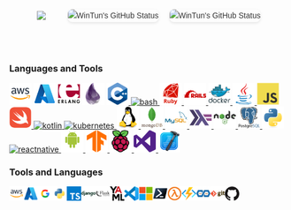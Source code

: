<div style="display: flex; flex-direction: column; align-items: center; font-family: Arial, sans-serif; max-width: 800px; margin: 0 auto; padding: 20px; line-height: 1.6; color: #333;">
    <div style="display: flex; justify-content: center; align-items: center; gap: 20px; margin-bottom: 20px;">
    <img src="https://github-readme-activity-graph.vercel.app/graph?username=wintun-devop&theme=xcode&hide_border=true" />
    <br>
    <br>
    <img src="https://github-readme-stats.vercel.app/api?username=wintun-devop&show_icons=true&theme=gruvbox&count_private=true" alt="WinTun's GitHub Status" style="max-width: 400px; border-radius: 8px; box-shadow: 0 2px 5px rgba(0, 0, 0, 0.1);"/>
    <img src="https://github-readme-stats.vercel.app/api/top-langs/?username=wintun-devop&langs_count=8&count_private=true&layout=compact&theme=gruvbox&hide_border=true&bg_color=0D1117" alt="WinTun's GitHub Status" style="max-width: 400px; border-radius: 8px; box-shadow: 0 2px 5px rgba(0, 0, 0, 0.1);"/>
    </div>
</div>

<h3 align="left">Languages and Tools</h3>
<p align="left"> 
<a href="https://aws.amazon.com/" target="_blank"> <img src="https://raw.githubusercontent.com/github/explore/master/topics/aws/aws.png" alt="erlang" "width="40" height="40"/></a>
<a href="https://azure.microsoft.com/" target="_blank"> <img src="https://raw.githubusercontent.com/github/explore/master/topics/azure/azure.png" alt="erlang" "width="40" height="40"/></a>
<a href="https://www.erlang.org/" target="_blank"> <img src="https://raw.githubusercontent.com/devicons/devicon/master/icons/erlang/erlang-original-wordmark.svg" alt="erlang" "width="40" height="40"/></a>
<a href="https://www.elixir-lang.org/" target="_blank"> <img src="https://raw.githubusercontent.com/devicons/devicon/master/icons/elixir/elixir-original.svg" alt="elixir" "width="40" height="40"/></a>
<a href="https://www.w3schools.com/cpp/" target="_blank"> <img src="https://raw.githubusercontent.com/devicons/devicon/master/icons/cplusplus/cplusplus-original.svg" alt="cplusplus" width="40" height="40"/> </a> 
<a href="https://www.gnu.org/software/bash/" target="_blank"> <img src="https://www.vectorlogo.zone/logos/gnu_bash/gnu_bash-icon.svg" alt="bash" width="40" height="40"/> </a>
<a href="https://www.ruby-lang.org" target="_blank"> <img src="https://raw.githubusercontent.com/devicons/devicon/master/icons/ruby/ruby-plain-wordmark.svg" alt="ruby" width="40" height="40"/> </a>
<a href="https://www.rubyonrails.org" target="_blank"> <img src="https://raw.githubusercontent.com/devicons/devicon/master/icons/rails/rails-plain-wordmark.svg" alt="rails" width="40" height="40"/> </a>
<a href="https://www.docker.com/" target="_blank"> <img src="https://raw.githubusercontent.com/devicons/devicon/master/icons/docker/docker-original-wordmark.svg" alt="docker" width="40" height="40"/> </a> 
<a href="https://www.java.com" target="_blank"> <img src="https://raw.githubusercontent.com/devicons/devicon/master/icons/java/java-original.svg" alt="java" width="40" height="40"/> </a>
<a href="https://developer.mozilla.org/en-US/docs/Web/JavaScript" target="_blank"> <img src="https://raw.githubusercontent.com/devicons/devicon/master/icons/javascript/javascript-original.svg" alt="javascript" width="40" height="40"/> </a> 
<a href="https://swift.org" target="_blank"> <img src="https://github.com/devicons/devicon/blob/master/icons/swift/swift-original.svg" alt="swift" width="40" height="40"/> </a>
<a href="https://kotlinlang.org" target="_blank"> <img src="https://www.vectorlogo.zone/logos/kotlinlang/kotlinlang-icon.svg" alt="kotlin" width="40" height="40"/> </a>
<a href="https://kubernetes.io" target="_blank"> <img src="https://www.vectorlogo.zone/logos/kubernetes/kubernetes-icon.svg" alt="kubernetes" width="40" height="40"/> </a> 
<a href="https://www.linux.org/" target="_blank"> <img src="https://raw.githubusercontent.com/devicons/devicon/master/icons/linux/linux-original.svg" alt="linux" width="40" height="40"/> </a> 
<a href="https://www.mongodb.com/" target="_blank"> <img src="https://raw.githubusercontent.com/devicons/devicon/master/icons/mongodb/mongodb-original-wordmark.svg" alt="mongodb" width="40" height="40"/> </a>
<a href="https://www.mysql.com/" target="_blank"> <img src="https://raw.githubusercontent.com/devicons/devicon/master/icons/mysql/mysql-original-wordmark.svg" alt="mysql" width="40" height="40"/> </a> 
<a href="https://www.haskell.org" target="_blank"> <img src="https://github.com/devicons/devicon/blob/master/icons/haskell/haskell-original.svg" alt="haskell" width="40" height="40"/> </a> 
<a href="https://nodejs.org" target="_blank"> <img src="https://raw.githubusercontent.com/devicons/devicon/master/icons/nodejs/nodejs-original-wordmark.svg" alt="nodejs" width="40" height="40"/> </a>
<a href="https://www.postgresql.org" target="_blank"> <img src="https://raw.githubusercontent.com/devicons/devicon/master/icons/postgresql/postgresql-original-wordmark.svg" alt="postgresql" width="40" height="40"/> </a> 
<a href="https://www.python.org" target="_blank"> <img src="https://raw.githubusercontent.com/devicons/devicon/master/icons/python/python-original.svg" alt="python" width="40" height="40"/> </a> 
<a href="https://reactnative.dev/" target="_blank"> <img src="https://reactnative.dev/img/header_logo.svg" alt="reactnative" width="40" height="40"/> </a> 
<a href="https://developer.android.com" target="_blank"> <img src="https://raw.githubusercontent.com/devicons/devicon/master/icons/android/android-original-wordmark.svg" alt="android" width="40" height="40"/> </a>
<a href="https://www.tensorflow.org" target="_blank"> <img src="https://raw.githubusercontent.com/devicons/devicon/master/icons/tensorflow/tensorflow-original.svg" alt="tensorflow" width="40" height="40"/> </a>
<a href="https://www.raspberrypi.com/" target="_blank"> <img src="https://raw.githubusercontent.com/devicons/devicon/master/icons/raspberrypi/raspberrypi-original.svg" alt="raspberrypi" width="40" height="40"/> </a>
<a href="https://code.visualstudio.com/" target="_blank"> <img src="https://github.com/devicons/devicon/blob/master/icons/visualstudio/visualstudio-plain.svg" alt="visualstudio" width="40" height="40"/> </a>
<a href="https://developer.apple.com/xcode/" target="_blank"> <img src="https://raw.githubusercontent.com/devicons/devicon/master/icons/xcode/xcode-original.svg" alt="xcode" width="40" height="40"/> </a> </p>

### Tools and Languages

<img align="left" alt="AWS" width="26px" src="https://raw.githubusercontent.com/github/explore/master/topics/aws/aws.png" />
<img align="left" alt="Azure" width="26px" src="https://raw.githubusercontent.com/github/explore/master/topics/azure/azure.png" />
<img align="left" alt="Google" width="26px" src="https://raw.githubusercontent.com/github/explore/master/topics/google/google.png" />
<img align="left" alt="Python" width="26px" src="https://raw.githubusercontent.com/github/explore/master/topics/python/python.png" />
<img align="left" alt="TypeScript" width="26px" src="https://raw.githubusercontent.com/github/explore/master/topics/typescript/typescript.png" />
<img align="left" alt="Django" width="26px" src="https://raw.githubusercontent.com/github/explore/master/topics/django/django.png" />
<img align="left" alt="Flask" width="26px" src="https://raw.githubusercontent.com/github/explore/master/topics/flask/flask.png" />
<img align="left" alt="Yaml" width="26px" src="https://raw.githubusercontent.com/github/explore/master/topics/yaml/yaml.png" />
<img align="left" alt="Visual Studio Code" width="26px" src="https://raw.githubusercontent.com/github/explore/master/topics/visual-studio-code/visual-studio-code.png" />
<img align="left" alt="Windows" width="26px" src="https://github.com/techthoughts2/techthoughts2/raw/master/media/microsoft_logo-80x80.png" />
<img align="left" alt="PowerShell" width="26px" src="https://raw.githubusercontent.com/github/explore/master/topics/powershell/powershell.png" />
<img align="left" alt="AWS Lambda" width="26px" src="https://github.com/techthoughts2/techthoughts2/raw/master/media/aws_lambda_logo-80x80.png" />
<img align="left" alt="Azure Functions" width="26px" src="https://github.com/techthoughts2/techthoughts2/raw/master/media/azure-functions-80x80.png" />
<img align="left" alt="DevOps" width="26px" src="https://github.com/techthoughts2/techthoughts2/raw/master/media/devops-80x80.jpg" />
<img align="left" alt="Git" width="26px" src="https://raw.githubusercontent.com/github/explore/master/topics/git/git.png" />
<img align="left" alt="GitHub" width="26px" src="https://raw.githubusercontent.com/github/explore/master/topics/github/github.png" />

<br />
<br />
